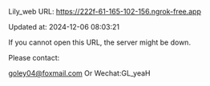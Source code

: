 Lily_web URL: https://222f-61-165-102-156.ngrok-free.app

Updated at: 2024-12-06 08:03:21

If you cannot open this URL, the server might be down.

Please contact: 

goley04@foxmail.com Or Wechat:GL_yeaH